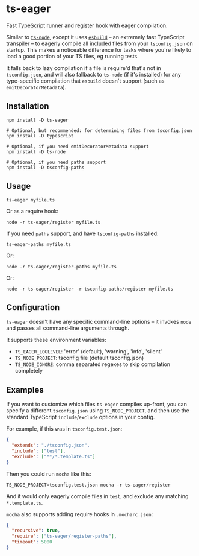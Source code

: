 # ts-eager

Fast TypeScript runner and register hook with eager compilation.

Similar to [`ts-node`](https://github.com/TypeStrong/ts-node), except it uses [`esbuild`](https://github.com/evanw/esbuild) – an extremely fast TypeScript transpiler – to eagerly compile all included files from your `tsconfig.json` on startup. This makes a noticeable difference for tasks where you're likely to load a good portion of your TS files, eg running tests.

It falls back to lazy compilation if a file is require'd that's not in `tsconfig.json`, and will also fallback to `ts-node` (if it's installed) for any type-specific compilation that `esbuild` doesn't support (such as `emitDecoratorMetadata`).

## Installation

```console
npm install -D ts-eager

# Optional, but recommended: for determining files from tsconfig.json
npm install -D typescript

# Optional, if you need emitDecoratorMetadata support
npm install -D ts-node

# Optional, if you need paths support
npm install -D tsconfig-paths
```

## Usage

```console
ts-eager myfile.ts
```

Or as a require hook:

```console
node -r ts-eager/register myfile.ts
```

If you need `paths` support, and have `tsconfig-paths` installed:

```console
ts-eager-paths myfile.ts
```

Or:

```console
node -r ts-eager/register-paths myfile.ts
```

Or:

```console
node -r ts-eager/register -r tsconfig-paths/register myfile.ts
```

## Configuration

`ts-eager` doesn't have any specific command-line options – it invokes `node` and passes all command-line arguments through.

It supports these environment variables:

- `TS_EAGER_LOGLEVEL`: 'error' (default), 'warning', 'info', 'silent'
- `TS_NODE_PROJECT`: tsconfig file (default tsconfig.json)
- `TS_NODE_IGNORE`: comma separated regexes to skip compilation completely

## Examples

If you want to customize which files `ts-eager` compiles up-front, you can specify a different `tsconfig.json` using `TS_NODE_PROJECT`, and then use the standard TypeScript `include`/`exclude` options in your config.

For example, if this was in `tsconfig.test.json`:

```json
{
  "extends": "./tsconfig.json",
  "include": ["test"],
  "exclude": ["**/*.template.ts"]
}
```

Then you could run `mocha` like this:

```console
TS_NODE_PROJECT=tsconfig.test.json mocha -r ts-eager/register
```

And it would only eagerly compile files in `test`, and exclude any matching `*.template.ts`.

`mocha` also supports adding require hooks in `.mocharc.json`:

```json
{
  "recursive": true,
  "require": ["ts-eager/register-paths"],
  "timeout": 5000
}
```

